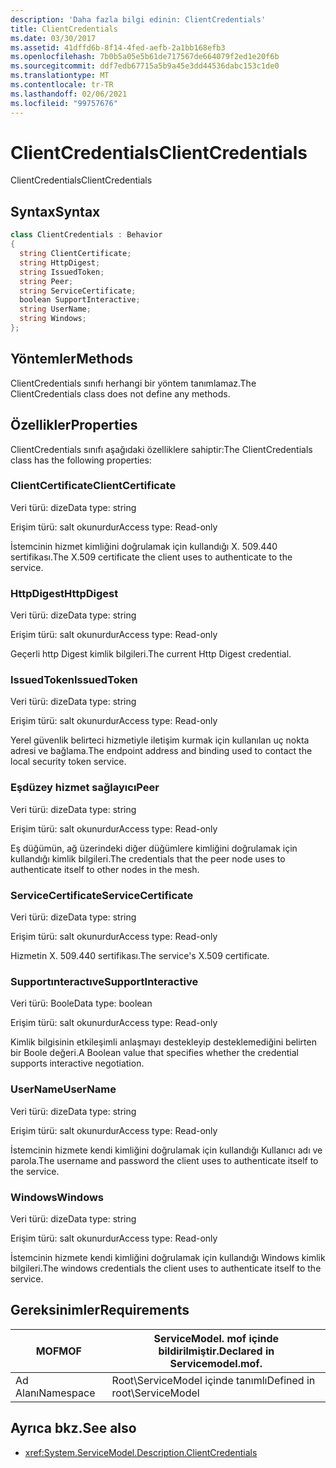 ```yaml
---
description: 'Daha fazla bilgi edinin: ClientCredentials'
title: ClientCredentials
ms.date: 03/30/2017
ms.assetid: 41dffd6b-8f14-4fed-aefb-2a1bb168efb3
ms.openlocfilehash: 7b0b5a05e5b61de717567de664079f2ed1e20f6b
ms.sourcegitcommit: ddf7edb67715a5b9a45e3dd44536dabc153c1de0
ms.translationtype: MT
ms.contentlocale: tr-TR
ms.lasthandoff: 02/06/2021
ms.locfileid: "99757676"
---
```

# <a name="clientcredentials"></a><span data-ttu-id="440d4-103">ClientCredentials</span><span class="sxs-lookup"><span data-stu-id="440d4-103">ClientCredentials</span></span>

<span data-ttu-id="440d4-104">ClientCredentials</span><span class="sxs-lookup"><span data-stu-id="440d4-104">ClientCredentials</span></span>  
  
## <a name="syntax"></a><span data-ttu-id="440d4-105">Syntax</span><span class="sxs-lookup"><span data-stu-id="440d4-105">Syntax</span></span>  
  
```csharp
class ClientCredentials : Behavior  
{  
  string ClientCertificate;  
  string HttpDigest;  
  string IssuedToken;  
  string Peer;  
  string ServiceCertificate;  
  boolean SupportInteractive;  
  string UserName;  
  string Windows;  
};  
```  
  
## <a name="methods"></a><span data-ttu-id="440d4-106">Yöntemler</span><span class="sxs-lookup"><span data-stu-id="440d4-106">Methods</span></span>  

 <span data-ttu-id="440d4-107">ClientCredentials sınıfı herhangi bir yöntem tanımlamaz.</span><span class="sxs-lookup"><span data-stu-id="440d4-107">The ClientCredentials class does not define any methods.</span></span>  
  
## <a name="properties"></a><span data-ttu-id="440d4-108">Özellikler</span><span class="sxs-lookup"><span data-stu-id="440d4-108">Properties</span></span>  

 <span data-ttu-id="440d4-109">ClientCredentials sınıfı aşağıdaki özelliklere sahiptir:</span><span class="sxs-lookup"><span data-stu-id="440d4-109">The ClientCredentials class has the following properties:</span></span>  
  
### <a name="clientcertificate"></a><span data-ttu-id="440d4-110">ClientCertificate</span><span class="sxs-lookup"><span data-stu-id="440d4-110">ClientCertificate</span></span>  

 <span data-ttu-id="440d4-111">Veri türü: dize</span><span class="sxs-lookup"><span data-stu-id="440d4-111">Data type: string</span></span>  
  
 <span data-ttu-id="440d4-112">Erişim türü: salt okunurdur</span><span class="sxs-lookup"><span data-stu-id="440d4-112">Access type: Read-only</span></span>  
  
 <span data-ttu-id="440d4-113">İstemcinin hizmet kimliğini doğrulamak için kullandığı X. 509.440 sertifikası.</span><span class="sxs-lookup"><span data-stu-id="440d4-113">The X.509 certificate the client uses to authenticate to the service.</span></span>  
  
### <a name="httpdigest"></a><span data-ttu-id="440d4-114">HttpDigest</span><span class="sxs-lookup"><span data-stu-id="440d4-114">HttpDigest</span></span>  

 <span data-ttu-id="440d4-115">Veri türü: dize</span><span class="sxs-lookup"><span data-stu-id="440d4-115">Data type: string</span></span>  
  
 <span data-ttu-id="440d4-116">Erişim türü: salt okunurdur</span><span class="sxs-lookup"><span data-stu-id="440d4-116">Access type: Read-only</span></span>  
  
 <span data-ttu-id="440d4-117">Geçerli http Digest kimlik bilgileri.</span><span class="sxs-lookup"><span data-stu-id="440d4-117">The current Http Digest credential.</span></span>  
  
### <a name="issuedtoken"></a><span data-ttu-id="440d4-118">IssuedToken</span><span class="sxs-lookup"><span data-stu-id="440d4-118">IssuedToken</span></span>  

 <span data-ttu-id="440d4-119">Veri türü: dize</span><span class="sxs-lookup"><span data-stu-id="440d4-119">Data type: string</span></span>  
  
 <span data-ttu-id="440d4-120">Erişim türü: salt okunurdur</span><span class="sxs-lookup"><span data-stu-id="440d4-120">Access type: Read-only</span></span>  
  
 <span data-ttu-id="440d4-121">Yerel güvenlik belirteci hizmetiyle iletişim kurmak için kullanılan uç nokta adresi ve bağlama.</span><span class="sxs-lookup"><span data-stu-id="440d4-121">The endpoint address and binding used to contact the local security token service.</span></span>  
  
### <a name="peer"></a><span data-ttu-id="440d4-122">Eşdüzey hizmet sağlayıcı</span><span class="sxs-lookup"><span data-stu-id="440d4-122">Peer</span></span>  

 <span data-ttu-id="440d4-123">Veri türü: dize</span><span class="sxs-lookup"><span data-stu-id="440d4-123">Data type: string</span></span>  
  
 <span data-ttu-id="440d4-124">Erişim türü: salt okunurdur</span><span class="sxs-lookup"><span data-stu-id="440d4-124">Access type: Read-only</span></span>  
  
 <span data-ttu-id="440d4-125">Eş düğümün, ağ üzerindeki diğer düğümlere kimliğini doğrulamak için kullandığı kimlik bilgileri.</span><span class="sxs-lookup"><span data-stu-id="440d4-125">The credentials that the peer node uses to authenticate itself to other nodes in the mesh.</span></span>  
  
### <a name="servicecertificate"></a><span data-ttu-id="440d4-126">ServiceCertificate</span><span class="sxs-lookup"><span data-stu-id="440d4-126">ServiceCertificate</span></span>  

 <span data-ttu-id="440d4-127">Veri türü: dize</span><span class="sxs-lookup"><span data-stu-id="440d4-127">Data type: string</span></span>  
  
 <span data-ttu-id="440d4-128">Erişim türü: salt okunurdur</span><span class="sxs-lookup"><span data-stu-id="440d4-128">Access type: Read-only</span></span>  
  
 <span data-ttu-id="440d4-129">Hizmetin X. 509.440 sertifikası.</span><span class="sxs-lookup"><span data-stu-id="440d4-129">The service's X.509 certificate.</span></span>  
  
### <a name="supportinteractive"></a><span data-ttu-id="440d4-130">Supportınteractıve</span><span class="sxs-lookup"><span data-stu-id="440d4-130">SupportInteractive</span></span>  

 <span data-ttu-id="440d4-131">Veri türü: Boole</span><span class="sxs-lookup"><span data-stu-id="440d4-131">Data type: boolean</span></span>  
  
 <span data-ttu-id="440d4-132">Erişim türü: salt okunurdur</span><span class="sxs-lookup"><span data-stu-id="440d4-132">Access type: Read-only</span></span>  
  
 <span data-ttu-id="440d4-133">Kimlik bilgisinin etkileşimli anlaşmayı destekleyip desteklemediğini belirten bir Boole değeri.</span><span class="sxs-lookup"><span data-stu-id="440d4-133">A Boolean value that specifies whether the credential supports interactive negotiation.</span></span>  
  
### <a name="username"></a><span data-ttu-id="440d4-134">UserName</span><span class="sxs-lookup"><span data-stu-id="440d4-134">UserName</span></span>  

 <span data-ttu-id="440d4-135">Veri türü: dize</span><span class="sxs-lookup"><span data-stu-id="440d4-135">Data type: string</span></span>  
  
 <span data-ttu-id="440d4-136">Erişim türü: salt okunurdur</span><span class="sxs-lookup"><span data-stu-id="440d4-136">Access type: Read-only</span></span>  
  
 <span data-ttu-id="440d4-137">İstemcinin hizmete kendi kimliğini doğrulamak için kullandığı Kullanıcı adı ve parola.</span><span class="sxs-lookup"><span data-stu-id="440d4-137">The username and password the client uses to authenticate itself to the service.</span></span>  
  
### <a name="windows"></a><span data-ttu-id="440d4-138">Windows</span><span class="sxs-lookup"><span data-stu-id="440d4-138">Windows</span></span>  

 <span data-ttu-id="440d4-139">Veri türü: dize</span><span class="sxs-lookup"><span data-stu-id="440d4-139">Data type: string</span></span>  
  
 <span data-ttu-id="440d4-140">Erişim türü: salt okunurdur</span><span class="sxs-lookup"><span data-stu-id="440d4-140">Access type: Read-only</span></span>  
  
 <span data-ttu-id="440d4-141">İstemcinin hizmete kendi kimliğini doğrulamak için kullandığı Windows kimlik bilgileri.</span><span class="sxs-lookup"><span data-stu-id="440d4-141">The windows credentials the client uses to authenticate itself to the service.</span></span>  
  
## <a name="requirements"></a><span data-ttu-id="440d4-142">Gereksinimler</span><span class="sxs-lookup"><span data-stu-id="440d4-142">Requirements</span></span>  
  
|<span data-ttu-id="440d4-143">MOF</span><span class="sxs-lookup"><span data-stu-id="440d4-143">MOF</span></span>|<span data-ttu-id="440d4-144">ServiceModel. mof içinde bildirilmiştir.</span><span class="sxs-lookup"><span data-stu-id="440d4-144">Declared in Servicemodel.mof.</span></span>|  
|---------|-----------------------------------|  
|<span data-ttu-id="440d4-145">Ad Alanı</span><span class="sxs-lookup"><span data-stu-id="440d4-145">Namespace</span></span>|<span data-ttu-id="440d4-146">Root\ServiceModel içinde tanımlı</span><span class="sxs-lookup"><span data-stu-id="440d4-146">Defined in root\ServiceModel</span></span>|  
  
## <a name="see-also"></a><span data-ttu-id="440d4-147">Ayrıca bkz.</span><span class="sxs-lookup"><span data-stu-id="440d4-147">See also</span></span>

- <xref:System.ServiceModel.Description.ClientCredentials>
